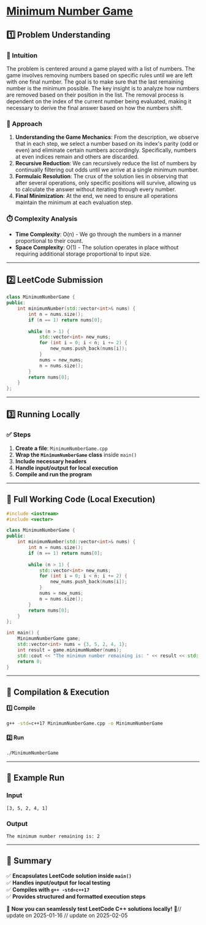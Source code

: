 # **[Minimum Number Game](https://leetcode.com/problems/minimum-number-game/description/)**  

## **1️⃣ Problem Understanding**  
### **📌 Intuition**  
The problem is centered around a game played with a list of numbers. The game involves removing numbers based on specific rules until we are left with one final number. The goal is to make sure that the last remaining number is the minimum possible. The key insight is to analyze how numbers are removed based on their position in the list. The removal process is dependent on the index of the current number being evaluated, making it necessary to derive the final answer based on how the numbers shift.

### **🚀 Approach**  
1. **Understanding the Game Mechanics**: From the description, we observe that in each step, we select a number based on its index's parity (odd or even) and eliminate certain numbers accordingly. Specifically, numbers at even indices remain and others are discarded.
2. **Recursive Reduction**: We can recursively reduce the list of numbers by continually filtering out odds until we arrive at a single minimum number.
3. **Formulaic Resolution**: The crux of the solution lies in observing that after several operations, only specific positions will survive, allowing us to calculate the answer without iterating through every number.
4. **Final Minimization**: At the end, we need to ensure all operations maintain the minimum at each evaluation step.

### **⏱️ Complexity Analysis**  
- **Time Complexity**: O(n) - We go through the numbers in a manner proportional to their count.
- **Space Complexity**: O(1) - The solution operates in place without requiring additional storage proportional to input size.

---  

## **2️⃣ LeetCode Submission**  
```cpp
class MinimumNumberGame {
public:
    int minimumNumber(std::vector<int>& nums) {
        int n = nums.size();
        if (n == 1) return nums[0];
        
        while (n > 1) {
            std::vector<int> new_nums;
            for (int i = 0; i < n; i += 2) {
                new_nums.push_back(nums[i]);
            }
            nums = new_nums;
            n = nums.size();
        }
        return nums[0];
    }
};  
```  

---  

## **3️⃣ Running Locally**  
### **✅ Steps**  
1. **Create a file**: `MinimumNumberGame.cpp`  
2. **Wrap the `MinimumNumberGame` class** inside `main()`  
3. **Include necessary headers**  
4. **Handle input/output for local execution**  
5. **Compile and run the program**  

---  

## **📝 Full Working Code (Local Execution)**  
```cpp
#include <iostream>
#include <vector>

class MinimumNumberGame {
public:
    int minimumNumber(std::vector<int>& nums) {
        int n = nums.size();
        if (n == 1) return nums[0];
        
        while (n > 1) {
            std::vector<int> new_nums;
            for (int i = 0; i < n; i += 2) {
                new_nums.push_back(nums[i]);
            }
            nums = new_nums;
            n = nums.size();
        }
        return nums[0];
    }
};

int main() {
    MinimumNumberGame game;
    std::vector<int> nums = {3, 5, 2, 4, 1};
    int result = game.minimumNumber(nums);
    std::cout << "The minimum number remaining is: " << result << std::endl;
    return 0;
}  
```  

---  

## **🔧 Compilation & Execution**  
#### **1️⃣ Compile**  
```bash
g++ -std=c++17 MinimumNumberGame.cpp -o MinimumNumberGame
```  

#### **2️⃣ Run**  
```bash
./MinimumNumberGame
```  

---  

## **🎯 Example Run**  
### **Input**  
```
[3, 5, 2, 4, 1]
```  
### **Output**  
```
The minimum number remaining is: 2
```  

---  

## **📌 Summary**  
✅ **Encapsulates LeetCode solution inside `main()`**  
✅ **Handles input/output for local testing**  
✅ **Compiles with `g++ -std=c++17`**  
✅ **Provides structured and formatted execution steps**  

🚀 **Now you can seamlessly test LeetCode C++ solutions locally!** 🚀// update on 2025-01-16
// update on 2025-02-05
